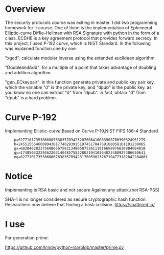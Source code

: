 # Overview

The security protocols course was exiting in master. I did two programming homework for it course. One of them is the implementation of Ephemeral Elliptic-curve Diffie–Hellman with RSA Signature with python in the form of a class. ECDHE is a key agreement protocol that provides forward secrecy. In this project, I used P-192 curve, which is NIST Standard. In the following was explained function one by one.

"xgcd": calculate modular inverse using the extended euclidean algorithm.

"DoubleandAdd": for a multiple of a point that takes advantage of doubling and addition algorithm.

"gen_ECkeypair": in this function generate private and public key pair key, which the variable "d" is the private key, and "dpub" is the public key. as you know no one can extract "d" from "dpub". in fact, obtain "d" from "dpub" is a hard problem.


# Curve P-192
Implementing Elliptic-curve Based on Curve P-19,NIST FIPS 186-4 Standard


        p=6277101735386680763835789423207666416083908700390324961279
        b=2455155546008943817740293915197451784769108058161191238065
        gx=602046282375688656758213480587526111916698976636884684818
        gy=174050332293622031404857552280219410364023488927386650641
        ng=6277101735386680763835789423176059013767194773182842284081

# Notice
Implementing is RSA basic and not secure Against any attack.(not RSA-PSS)

SHA-1 is no longer considered as secure cryptographic hash function. Researchers now believe that finding a hash collision.
https://shattered.io/

# I use

For generation prime:

https://github.com/Inndy/python-rsa/blob/master/prime.py
